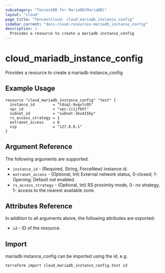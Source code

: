```yaml
---
subcategory: "TencentDB for MariaDB(MariaDB)"
layout: "cloud"
page_title: "TencentCloud: cloud_mariadb_instance_config"
sidebar_current: "docs-cloud-resources-mariadb_instance_config"
description: |-
  Provides a resource to create a mariadb instance_config
---
```


# cloud_mariadb_instance_config

Provides a resource to create a mariadb instance_config

## Example Usage

```hcl
resource "cloud_mariadb_instance_config" "test" {
  instance_id        = "tdsql-9vqvls95"
  vpc_id             = "vpc-ii1jfbhl"
  subnet_id          = "subnet-3ku415by"
  rs_access_strategy = 1
  extranet_access    = 0
  vip                = "127.0.0.1"
}
```

## Argument Reference

The following arguments are supported:

* `instance_id` - (Required, String, ForceNew) instance id.
* `extranet_access` - (Optional, Int) External network status, 0-closed; 1- Opening; Default not enabled.
* `rs_access_strategy` - (Optional, Int) RS proximity mode, 0- no strategy, 1- access to the nearest available zone.

## Attributes Reference

In addition to all arguments above, the following attributes are exported:

* `id` - ID of the resource.



## Import

mariadb instance_config can be imported using the id, e.g.

```
terraform import cloud_mariadb_instance_config.test id
```

